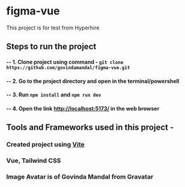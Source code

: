 # figma-vue
This project is for test from Hyperhire

## Steps to run the project

#### -- 1. Clone project using command - `git clone https://github.com/govindamandal/figma-vue.git`
#### -- 2. Go to the project directory and open in the terminal/powershell
#### -- 3. Run `npm install` and `npm run dev`
#### -- 4. Open the link [http://localhost:5173/](http://localhost:5173/) in the web browser

## Tools and Frameworks used in this project -

### Created project using [Vite](https://vitejs.dev/guide/)
### Vue, Tailwind CSS

### Image Avatar is of Govinda Mandal from Gravatar
